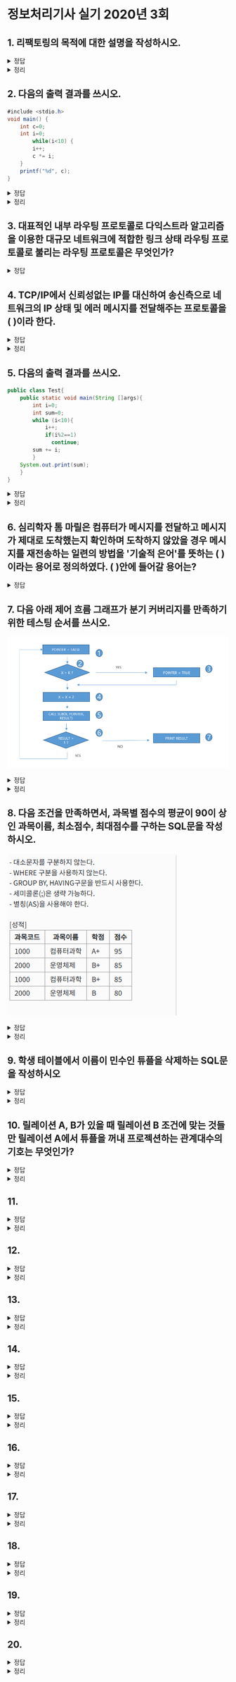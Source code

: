 # 정보처리기사 실기 2020년 3회

## 1. 리팩토링의 목적에 대한 설명을 작성하시오.

<details>
<summary>정답</summary>

**_코드의 외부 동작을 변경하지 않고 내부 구조를 개선하여 가독성, 유지보수성, 안정성을 높이는 것_**

</details>

<details>
<summary>정리</summary>
<div markdown="1">

- <b>가독성 향상</b>: 코드를 이해하기 쉽게 만들어 다른 개발자나 미래의 자신이 코드를 더 빨리 이해하도록 돕는다.
- <b>유지보수 용이성</b>: 코드가 명확하고 잘 정리되어 있어 버그를 찾고 수정하는 과정이 훨씬 수월해집니다.
- <b>코드 품질 개선</b>: 불필요한 중복 코드를 제거하고, 구조를 개선하여 전반적인 소프트웨어의 품질을 높입니다.
- <b>수정 비용 절감</b>: 코드를 수정해야 할 때, 구조가 잘 잡혀 있으면 작업 시간이 단축되어 비용을 절감할 수 있습니다.
- <b>확장성 확보</b>: 미래의 요구사항에 맞춰 소프트웨어를 확장하기 용이한 구조로 만듭니다.

</div>

</details>

## 2. 다음의 출력 결과를 쓰시오.

```java
#include <stdio.h>
void main() {
    int c=0;
    int i=0;
        while(i<10) {
    	i++;
        c *= i;
    }
    printf("%d", c);
}
```

<details>
<summary>정답</summary>

**_0_**

</details>

<details>
<summary>정리</summary>
<div markdown="1">

1. <b>int c=0</b>: 정수 변수 `c`를 0으로 초기화
2. <b>int i=0</b>: 정수 변수 `i`를 0으로 초기화
3. <b>while(i<10)</b>: `i`가 0 미만이 아닐 때까지 반복
4. <b>i++</b>: 반복할 때마다 1씩 증가하기 때문에, i가 10이 될때까지 증가
5. <b>c \*= i</b>: c는 0으로 초기화되었기 때문에, i를 계속해서 곱해도 계속 0을 유지한다.
6. <b>출력</b>: 0

</div>

</details>

## 3. 대표적인 내부 라우팅 프로토콜로 다익스트라 알고리즘을 이용한 대규모 네트워크에 적합한 링크 상태 라우팅 프로토콜로 불리는 라우팅 프로토콜은 무엇인가?

<details>
<summary>정답</summary>

**_OSPF(Open Shortest Path First)_**

</details>

## 4. TCP/IP에서 신뢰성없는 IP를 대신하여 송신측으로 네트워크의 IP 상태 및 에러 메시지를 전달해주는 프로토콜을 ( )이라 한다.

<details>
<summary>정답</summary>

**_ICMP_**

</details>

<details>
<summary>정리</summary>
<div markdown="1">

<b>ICMP(Internet Control Message Protocol)</b>: 인터넷 프로토콜의 비신뢰적인 특성을 보안하기 위한 프로토콜로 IP 패킷 전송 중 에러 발생 시 원인을 알려주거나 네트워크 상태를 진단해주는 기능을 제공

<b>Ping of Death</b>: Ping 명령을 전송할 때 <b style="text-decoration:underline">허용범위 이상의 ICMP 패킷</b>을 전송하여 대상 시스템의 네트워크를 마비

</div>

</details>

## 5. 다음의 출력 결과를 쓰시오.

```java
public class Test{
    public static void main(String []args){
        int i=0;
        int sum=0;
        while (i<10){
            i++;
            if(i%2==1)
              continue;
        sum += i;
        }
    System.out.print(sum);
    }
}
```

<details>
<summary>정답</summary>

**_30_**

</details>

<details>
<summary>정리</summary>
<div markdown="1">

1. <b>int i=0</b>: 정수 변수 `i`를 0으로 초기화
2. <b>int sum=0</b>: 정수 변수 `sum`을 0으로 초기화
3. <b>while (i<10)</b>: `i`가 10 미만이 아닐 때까지 반복
4. <b>i++</b>: `i`가 0부터 10이 될 때까지 반복해서 증가
5. <b>if(i%2==1) continue</b>: i가 짝수일 경우만, 다음 코드 실행
6. <b>sum += i</b>: 짝수를 계속해서 더함 (2+4+6+8+10 = 30)
7. <b>출력</b>: 30

</div>

</details>

## 6. 심리학자 톰 마릴은 컴퓨터가 메시지를 전달하고 메시지가 제대로 도착했는지 확인하며 도착하지 않았을 경우 메시지를 재전송하는 일련의 방법을 '기술적 은어'를 뜻하는 ( )이라는 용어로 정의하였다. ( )안에 들어갈 용어는?

<details>
<summary>정답</summary>

**_프로토콜_**

</details>

## 7. 다음 아래 제어 흐름 그래프가 분기 커버리지를 만족하기 위한 테스팅 순서를 쓰시오.

![7번 문제 사진](image-3.png)

<details>
<summary>정답</summary>

**_1234561, 124567_**

</details>

<details>
<summary>정리</summary>
<div markdown="1">

<b>코드 커버리지</b>(Code Coverage): 테스트가 소프트웨어를 충분히 검증할 수 있는지 나타내는 지표이다.

<b>측정 기준</b>

- <b>함수 커버리지</b>: 전체 함수 중 몇 개의 함수가 호출되었는지 측정

  - 함수 커버리지 = (실행된 함수의 수 / 전체 함수의 수) \* 100

- <b>구문 커버리지</b>: 전체 구문 중 몇 줄의 구문이 실행되었는지 측정

  - 구문 커버리지 = (실행된 구문의 수 / 전체 구문의 수) \* 100

- <b>결정(분기) 커버리지</b>: 조건문의 분기가 모두 실행되었는 지를 기준으로 한다. 전체 조건문이 각각 한번씩 실행되면 충족된다.

  - 여러 조건문을 논리 연산자로 연결 했을 때 각각의 조건의 결과가 아니라 최종적으로 도출되는 결과를 기준으로 한다.
  - ex) 조건문이 `x > 0 && y < 0` 일 때 전체 조건문이 True/False인 경우만 확인

- <b>조건 커버리지</b>: 결정 커버리지와 다르게 개별 조건식을 기준으로 한다.

  - ex) 조건문이 `x > 0 && y < 0` 이라면 `x > 0`이 True/False 일 때, `y < 0`이 True/False일 때를 각각 확인

- <b>조건/결정 커버리지</b>: 전체 조건문과 개별 조건문의 True/False를 모두 확인하는 것을 말한다.

</div>

</details>

## 8. 다음 조건을 만족하면서, 과목별 점수의 평균이 90이 상인 과목이름, 최소점수, 최대점수를 구하는 SQL문을 작성하시오.

![8번 문제 사진](image-5.png)

<details>
<summary>정답</summary>

**_SELECT 과목이름, MIN(점수) AS 최소점수, MAX(점수) AS 최대점수 FROM 성적 GROUP BY 과목이름 HAVING AVG(점수)>=90_**

</details>

<details>
<summary>정리</summary>
<div markdown="1">

<b>GROUP BY</b>: 특정 컬럼을 기준으로 그룹화
<b>HAVING</b>: `GROUP BY` 절에서 조건을 줄 때 사용
<b>ORDER BY</b>: 특정 컬럼을 오름차순/내림차순으로 정렬

<b>수행 순서</b>

1. FROM
2. WHERE
3. GROUP BY
4. HAVING
5. SELECT
6. ORDER BY
7. LIMIT

</div>

</details>

## 9. 학생 테이블에서 이름이 민수인 튜플을 삭제하는 SQL문을 작성하시오

<details>
<summary>정답</summary>

**_DELETE FROM 학생 WHERE 이름='민수'_**

</details>

<details>
<summary>정리</summary>
<div markdown="1">

```sql
DELETE FROM [테이블명] WHERE [필드명] = [값]
```

<b>데이터 조작어</b>(DML: Data Manipulation Language)

- <b>SELECT</b>(검색): SELECT `FROM` 테이블명 [WHERE 조건];
- <b>INSERT</b>(삽입): INSERT `INTO` 테이블명 VALUES 데이터;
- <b>DELETE</b>(삭제): DELETE `FROM` 테이블명 [WHERE 조건];
- <b>UPDATE</b>(변경): UPDATE 테이블명 SET 속성명 = 데이터 [WHERE 조건];

</div>

</details>

## 10. 릴레이션 A, B가 있을 때 릴레이션 B 조건에 맞는 것들만 릴레이션 A에서 튜플을 꺼내 프로젝션하는 관계대수의 기호는 무엇인가?

<details>
<summary>정답</summary>

**_÷_**

</details>

<details>
<summary>정리</summary>
<div markdown="1">

<b>관계 대수</b>: 원하는 정보의 검색 과정을 정의하는 절차적 언어

<b>8대 연산자</b>

- <b>σ Select</b>(선택): 조건을 만족하는 튜플들의 부분 집합 (수평 연산)
- <b>ㅠ Project</b>(추출): 속성들의 부분 집합, 중복 제거 (수직 연산)
- <b>∪ Union</b>(합집합): 두 릴레이션의 튜플들을 합침, 중복 제거
- <b>∩ Intersection</b>(교집합): 두 릴레이션의 중복되는 값만 추출
- <b>- Difference</b>(차집합): 두 릴레이션의 튜플들의 겹치지 않는 부분만을 도출
- <b>x Carteslan Product</b>(교차곱): 두 릴레이션의 가능한 모든 튜플의 집합, 컬럼끼리 더하기 / 튜플끼리 곱하기
- <b>÷ Division</b>(나누기): 한 테이블에서 다른 테이블의 모든 값을 가지고 있는 행들을 추출, A의 속성이 B의 속성 값을 모두 가진 튜플에서 B가 가진 속성을 제외한 나머지 속성들만 추출
- <b>⋈ Join</b>(조인): 두 개의 릴레이션을 하나로 합쳐 새로운 릴레이션 형성
  - <b>세타 조인</b>: 두 릴레이션에서 공통된 속성을 기준으로 비교 연산자를 사용하여 조건을 만족하는 튜플들을 결합하는 것이다.
  - <b>동등 조인</b>: 세타 조인 중에서 비교 연산자가 `=`인 조인이다.
  - <b>자연 조인</b>: 동등 조인의 결과 릴레이션에서 조인 애트리뷰트를 제외한 조인 (중복 필드 제거)

[https://inpa.tistory.com/entry/DB-%F0%9F%93%9A-%EA%B4%80%EA%B3%84-%EB%8C%80%EC%88%98-%EA%B4%80%EA%B3%84-%ED%95%B4%EC%84%9D-SQL-%F0%9F%95%B5%EF%B8%8F-%EC%A0%95%EB%A6%AC]

</div>

</details>

## 11.

<details>
<summary>정답</summary>

**_a_**

</details>

<details>
<summary>정리</summary>
<div markdown="1">

</div>

</details>

## 12.

<details>
<summary>정답</summary>

**_a_**

</details>

<details>
<summary>정리</summary>
<div markdown="1">

</div>

</details>

## 13.

<details>
<summary>정답</summary>

**_a_**

</details>

<details>
<summary>정리</summary>
<div markdown="1">

</div>

</details>

## 14.

<details>
<summary>정답</summary>

**_a_**

</details>

<details>
<summary>정리</summary>
<div markdown="1">

</div>

</details>

## 15.

<details>
<summary>정답</summary>

**_a_**

</details>

<details>
<summary>정리</summary>
<div markdown="1">

</div>

</details>

## 16.

<details>
<summary>정답</summary>

**_a_**

</details>

<details>
<summary>정리</summary>
<div markdown="1">

</div>

</details>

## 17.

<details>
<summary>정답</summary>

**_a_**

</details>

<details>
<summary>정리</summary>
<div markdown="1">

</div>

</details>

## 18.

<details>
<summary>정답</summary>

**_a_**

</details>

<details>
<summary>정리</summary>
<div markdown="1">

</div>

</details>

## 19.

<details>
<summary>정답</summary>

**_a_**

</details>

<details>
<summary>정리</summary>
<div markdown="1">

</div>

</details>

## 20.

<details>
<summary>정답</summary>

**_a_**

</details>

<details>
<summary>정리</summary>
<div markdown="1">

</div>

</details>
